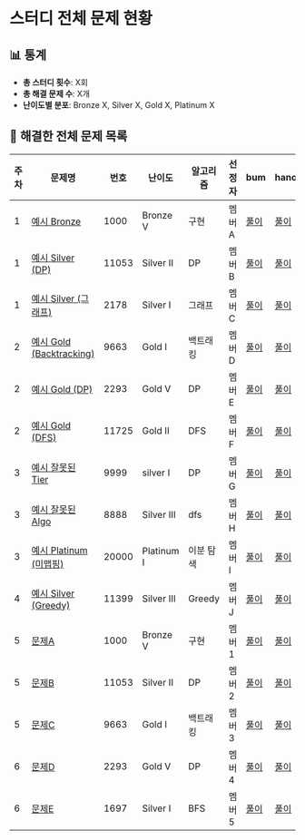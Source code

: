 # 스터디 전체 문제 현황

## 📊 통계 <!-- 자동 생성 영역, 손으로 수정 ❌ -->
<!-- ACTIONS-STATS:START -->
- **총 스터디 횟수**: X회
- **총 해결 문제 수**: X개
- **난이도별 분포**: Bronze X, Silver X, Gold X, Platinum X

<!-- ACTIONS-STATS:END -->


## 📑 해결한 전체 문제 목록

| 주차 | 문제명 | 번호  | 난이도      | 알고리즘   | 선정자 | bum      | hano      | jin      |
|------|--------|-------|------------|-----------|--------|----------|----------|----------|
| 1    | [예시 Bronze](https://www.acmicpc.net/problem/1000)    | 1000  | Bronze V   | 구현        | 멤버A | [풀이](https://github.com/A/1000_bum)     | [풀이](https://github.com/A/1000_hano)     | [풀이](https://github.com/A/1000_jin)     |
| 1    | [예시 Silver (DP)](https://www.acmicpc.net/problem/11053) | 11053 | Silver II  | DP         | 멤버B | [풀이](https://github.com/B/11053_bum)    | [풀이](https://github.com/B/11053_hano)    | [풀이](https://github.com/B/11053_jin)    |
| 1    | [예시 Silver (그래프)](https://www.acmicpc.net/problem/2178) | 2178  | Silver I   | 그래프      | 멤버C | [풀이](https://github.com/C/2178_bum)     | [풀이](https://github.com/C/2178_hano)     | [풀이](https://github.com/C/2178_jin)     |
| 2    | [예시 Gold (Backtracking)](https://www.acmicpc.net/problem/9663) | 9663  | Gold I     | 백트래킹     | 멤버D | [풀이](https://github.com/D/9663_bum)     | [풀이](https://github.com/D/9663_hano)     | [풀이](https://github.com/D/9663_jin)     |
| 2    | [예시 Gold (DP)](https://www.acmicpc.net/problem/2293) | 2293  | Gold V     | DP         | 멤버E | [풀이](https://github.com/E/2293_bum)     | [풀이](https://github.com/E/2293_hano)     | [풀이](https://github.com/E/2293_jin)     |
| 2    | [예시 Gold (DFS)](https://www.acmicpc.net/problem/11725) | 11725 | Gold II    | DFS        | 멤버F | [풀이](https://github.com/F/11725_bum)    | [풀이](https://github.com/F/11725_hano)    | [풀이](https://github.com/F/11725_jin)    |
| 3    | [예시 잘못된 Tier](https://www.acmicpc.net/problem/9999) | 9999  | silver I   | DP         | 멤버G | [풀이](https://github.com/G/9999_bum)     | [풀이](https://github.com/G/9999_hano)     | [풀이](https://github.com/G/9999_jin)     |
| 3    | [예시 잘못된 Algo](https://www.acmicpc.net/problem/8888) | 8888  | Silver III | dfs        | 멤버H | [풀이](https://github.com/H/8888_bum)     | [풀이](https://github.com/H/8888_hano)     | [풀이](https://github.com/H/8888_jin)     |
| 3    | [예시 Platinum (미맵핑)](https://www.acmicpc.net/problem/20000) | 20000 | Platinum I | 이분 탐색   | 멤버I | [풀이](https://github.com/I/20000_bum)    | [풀이](https://github.com/I/20000_hano)    | [풀이](https://github.com/I/20000_jin)    |
| 4    | [예시 Silver (Greedy)](https://www.acmicpc.net/problem/11399) | 11399 | Silver III | Greedy     | 멤버J | [풀이](https://github.com/J/11399_bum)    | [풀이](https://github.com/J/11399_hano)    | [풀이](https://github.com/J/11399_jin)    |
| 5    | [문제A](https://www.acmicpc.net/problem/1000)      | 1000  | Bronze V   | 구현        | 멤버1 | [풀이](https://github.com/1)     | [풀이](https://github.com/1)     | [풀이](https://github.com/1)     |
| 5    | [문제B](https://www.acmicpc.net/problem/11053)     | 11053 | Silver II  | DP         | 멤버2 | [풀이](https://github.com/2)    | [풀이](https://github.com/2)    | [풀이](https://github.com/2)    |
| 5    | [문제C](https://www.acmicpc.net/problem/9663)      | 9663  | Gold I     | 백트래킹     | 멤버3 | [풀이](https://github.com/3)     | [풀이](https://github.com/3)     | [풀이](https://github.com/3)     |
| 6    | [문제D](https://www.acmicpc.net/problem/2293)      | 2293  | Gold V     | DP         | 멤버4 | [풀이](https://github.com/4)     | [풀이](https://github.com/4)     | [풀이](https://github.com/4)     |
| 6    | [문제E](https://www.acmicpc.net/problem/1697)      | 1697  | Silver I   | BFS       | 멤버5 | [풀이](https://github.com/5)     | [풀이](https://github.com/5)     | [풀이](https://github.com/5)     |